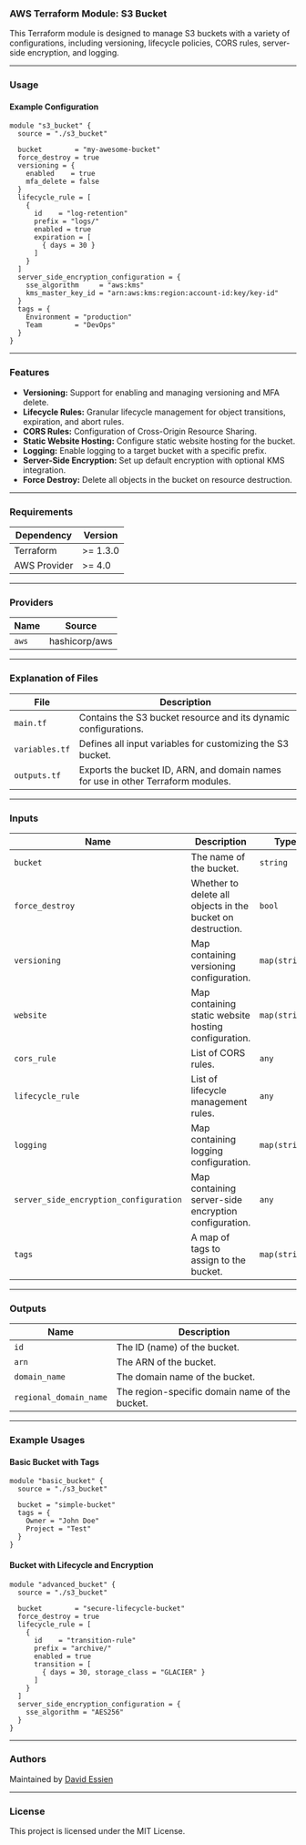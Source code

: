 ### AWS Terraform Module: S3 Bucket

This Terraform module is designed to manage S3 buckets with a variety of configurations, including versioning, lifecycle policies, CORS rules, server-side encryption, and logging.

---

### **Usage**

#### Example Configuration

```hcl
module "s3_bucket" {
  source = "./s3_bucket"

  bucket        = "my-awesome-bucket"
  force_destroy = true
  versioning = {
    enabled    = true
    mfa_delete = false
  }
  lifecycle_rule = [
    {
      id    = "log-retention"
      prefix = "logs/"
      enabled = true
      expiration = [
        { days = 30 }
      ]
    }
  ]
  server_side_encryption_configuration = {
    sse_algorithm     = "aws:kms"
    kms_master_key_id = "arn:aws:kms:region:account-id:key/key-id"
  }
  tags = {
    Environment = "production"
    Team        = "DevOps"
  }
}
```

---

### **Features**

- **Versioning:** Support for enabling and managing versioning and MFA delete.
- **Lifecycle Rules:** Granular lifecycle management for object transitions, expiration, and abort rules.
- **CORS Rules:** Configuration of Cross-Origin Resource Sharing.
- **Static Website Hosting:** Configure static website hosting for the bucket.
- **Logging:** Enable logging to a target bucket with a specific prefix.
- **Server-Side Encryption:** Set up default encryption with optional KMS integration.
- **Force Destroy:** Delete all objects in the bucket on resource destruction.

---

### **Requirements**

| **Dependency** | **Version** |
| -------------- | ----------- |
| Terraform      | >= 1.3.0    |
| AWS Provider   | >= 4.0      |

---

### **Providers**

| **Name** | **Source**    |
| -------- | ------------- |
| `aws`    | hashicorp/aws |

---

### **Explanation of Files**

| **File**       | **Description**                                                                  |
| -------------- | -------------------------------------------------------------------------------- |
| `main.tf`      | Contains the S3 bucket resource and its dynamic configurations.                  |
| `variables.tf` | Defines all input variables for customizing the S3 bucket.                       |
| `outputs.tf`   | Exports the bucket ID, ARN, and domain names for use in other Terraform modules. |

---

### **Inputs**

| **Name**                               | **Description**                                             | **Type**      | **Default** | **Required** |
| -------------------------------------- | ----------------------------------------------------------- | ------------- | ----------- | ------------ |
| `bucket`                               | The name of the bucket.                                     | `string`      | N/A         | Yes          |
| `force_destroy`                        | Whether to delete all objects in the bucket on destruction. | `bool`        | `false`     | No           |
| `versioning`                           | Map containing versioning configuration.                    | `map(string)` | `{}`        | No           |
| `website`                              | Map containing static website hosting configuration.        | `map(string)` | `{}`        | No           |
| `cors_rule`                            | List of CORS rules.                                         | `any`         | `[]`        | No           |
| `lifecycle_rule`                       | List of lifecycle management rules.                         | `any`         | `[]`        | No           |
| `logging`                              | Map containing logging configuration.                       | `map(string)` | `{}`        | No           |
| `server_side_encryption_configuration` | Map containing server-side encryption configuration.        | `any`         | `{}`        | No           |
| `tags`                                 | A map of tags to assign to the bucket.                      | `map(string)` | `{}`        | No           |

---

### **Outputs**

| **Name**                         | **Description**                                |
| -------------------------------- | ---------------------------------------------- |
| `id`                   | The ID (name) of the bucket.                   |
| `arn`                  | The ARN of the bucket.                         |
| `domain_name`          | The domain name of the bucket.                 |
| `regional_domain_name` | The region-specific domain name of the bucket. |

---

### **Example Usages**

#### Basic Bucket with Tags

```hcl
module "basic_bucket" {
  source = "./s3_bucket"

  bucket = "simple-bucket"
  tags = {
    Owner = "John Doe"
    Project = "Test"
  }
}
```

#### Bucket with Lifecycle and Encryption

```hcl
module "advanced_bucket" {
  source = "./s3_bucket"

  bucket        = "secure-lifecycle-bucket"
  force_destroy = true
  lifecycle_rule = [
    {
      id    = "transition-rule"
      prefix = "archive/"
      enabled = true
      transition = [
        { days = 30, storage_class = "GLACIER" }
      ]
    }
  ]
  server_side_encryption_configuration = {
    sse_algorithm = "AES256"
  }
}
```

---

### **Authors**

Maintained by [David Essien](https://davidessien.com)

---

### **License**

This project is licensed under the MIT License.
